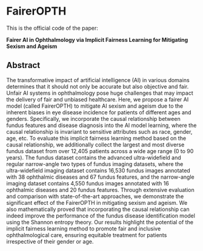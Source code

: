 # FairerOPTH
This is the official code of the paper:

**Fairer AI in Ophthalmology via Implicit Fairness Learning for Mitigating Sexism and Ageism**
## Abstract
The transformative impact of artificial intelligence (AI) in various domains determines that it should not only be accurate but also objective and fair. Unfair AI systems in ophthalmology pose huge challenges that may impact the delivery of fair and unbiased healthcare. Here, we propose a fairer AI model (called FairerOPTH) to mitigate AI sexism and ageism due to the inherent biases in eye disease incidence for patients of different ages and genders. Specifically, we incorporate the causal relationship between fundus features and disease diagnosis into the AI model learning, where the causal relationship is invariant to sensitive attributes such as race, gender, age, etc. To evaluate this implicit fairness learning method based on the causal relationship, we additionally collect the largest and most diverse fundus dataset from over 12,405 patients across a wide age range (0 to 90 years). The fundus dataset contains the advanced ultra-widefield and regular narrow-angle two types of fundus imaging datasets, where the ultra-widefield imaging dataset contains 16,530 fundus images annotated with 38 ophthalmic diseases and 67 fundus features, and the narrow-angle imaging dataset contains 4,550 fundus images annotated with 16 ophthalmic diseases and 20 fundus features. Through extensive evaluation and comparison with state-of-the-art approaches, we demonstrate the significant effect of the FairerOPTH in mitigating sexism and ageism. We also mathematically proved that incorporating the causal relationship can indeed improve the performance of the fundus disease identification model using the Shannon entropy theory. Our results highlight the potential of the implicit fairness learning method to promote fair and inclusive ophthalmological care, ensuring equitable treatment for patients irrespective of their gender or age.

